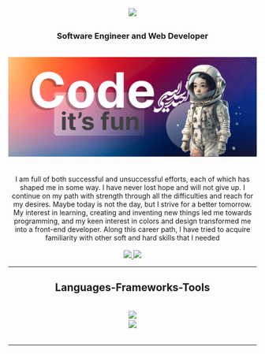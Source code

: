 <h1 align="center">
    <img src="https://readme-typing-svg.herokuapp.com/?font=Jaro&size=45&center=true&vCenter=true&width=600&height=70&color=F7ED1B&duration=4000&lines=Hi+There!+👋;+I'm+Asad+Heidari;" />
</h1>

<h3 align="center">Software Engineer and Web Developer</h3>

<br/>

<img src="./resource/images/banner.jpg" alt="Banner">

<br/>
<br/>
<br/>

<div align="center">
    I am full of both successful and unsuccessful efforts, each of which has shaped me in some way. I have never lost hope and will not give up. I continue on my path with strength through all the difficulties and reach for my desires. Maybe today is not the day, but I strive for a better tomorrow.
    My interest in learning, creating and inventing new things led me towards programming, and my keen interest in colors and design transformed me into a front-end developer. Along this career path, I have tried to acquire familiarity with other soft and hard skills that I needed
</div>

<br />

<div align="center"> 
  <a href="mailto:asadheidari86@gmail.com">
    <img src="https://img.shields.io/badge/Gmail-333333?style=for-the-badge&logo=gmail&logoColor=red" />
  </a>
  <a href="https://www.linkedin.com/in/asad-heidari-9197831b7/" target="_blank">
    <img src="https://img.shields.io/badge/LinkedIn-0077B5?style=for-the-badge&logo=linkedin&logoColor=white" target="_blank" />
  </a>
  <!-- <a href="" target="_blank">
     <img src="https://img.shields.io/badge/Portfolio-FF5722?style=for-the-badge&logo=todoist&logoColor=white" target="_blank" /> <!-- sqlite, safari, google-chrome are other good icon options -->
  </a> 
</div>

 <hr/>
 
<h2 align="center">Languages-Frameworks-Tools</h2>
<br/>
<div align="center">
    <img src="https://skillicons.dev/icons?i=javascript,typescript,html,css" /><br>
    <img src="https://skillicons.dev/icons?i=react,next,sass,mui,photoshop,figma,tailwind,git" />
</div>

<br/>
<hr/>

<!-- <h2 align="center">⚡ Stats ⚡</h2> -->

<!-- <br> -->

<!-- <div align=center>
  <img width=390 src="https://github-readme-streak-stats-salesp07.vercel.app/?user=salesp07&count_private=true&theme=react&border_radius=10" alt="streak stats"/>
  <img width=390 src="https://github-readme-stats-salesp07.vercel.app/api?username=salesp07&count_private=true&show_icons=true&theme=react&rank_icon=github&border_radius=10" alt="readme stats" />
  <br/>
  <img width=325 align="center" src="https://github-readme-stats-salesp07.vercel.app/api/top-langs/?username=salesp07&hide=HTML&langs_count=8&layout=compact&theme=react&border_radius=10&size_weight=0.5&count_weight=0.5&exclude_repo=github-readme-stats" alt="top langs" />
</div> -->

<!-- <br/> -->
<!-- <br/> -->

<!-- <img align="center" src="https://visitor-badge.laobi.icu/badge?page_id=salesp07.salesp07" /> -->

<!-- <hr/> -->
<!-- <br/> -->
